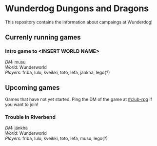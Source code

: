 # Wunderdog Dungons and Dragons

This repository contains the information about campaings at Wunderdog!

## Currenly running games

### Intro game to \<INSERT WORLD NAME\>
*DM:* musu  
*World:* Wunderworld  
*Players:* friba, lulu, kveikki, toto, lefa, jänkhä, lego(?)  

## Upcoming games
Games that have not yet started. Ping the DM of the game at
[#club-rpg](https://wunderdog.slack.com/archives/C0A9YTLLR) if you want to join!

### Trouble in Riverbend
*DM:* jänkhä  
*World:* Wunderworld  
*Players:* friba, lulu, kveikki, toto, lefa, musu, lego(?)  

[jänkhä]: https://wunderdog.slack.com/team/U01FB70V17H
[musu]: https://wunderdog.slack.com/team/U01R7T0GRDZ
